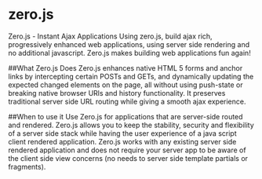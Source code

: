 # zero.js
Zero.js - Instant Ajax Applications
Using zero.js, build ajax rich, progressively enhanced web applications, using server side rendering and no additional javascript. Zero.js makes building web applications fun again!

##What Zero.js Does
Zero.js enhances native HTML 5 forms and anchor links by intercepting certain POSTs and GETs, and dynamically updating the expected changed elements on the page, all without using push-state or breaking native browser URls and history functionality. It preserves traditional server side URL routing while giving a smooth ajax experience.

##When to use it
Use Zero.js for applications that are server-side routed and rendered. Zero.js allows you to keep the stability, security and flexibility of a server side stack while having the user experience of a java script client rendered application. Zero.js works with any existing server side rendered application and does not require your server app to be aware of the client side view concerns (no needs to server side template partials or fragments).
